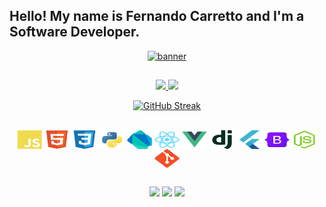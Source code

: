 ## Hello! My name is Fernando Carretto and I'm a Software Developer.

<div align="center"> 

  <a href="https://fernando-carretto.netlify.app/"> 

  <img height="300em" src="https://i.ibb.co/N7G0dcQ/banner-5.png" alt="banner" />  

</div>
  
  ##
<div align="center"> 

  <a href="https://github.com/Fernando9200"> 

<img height="180em" src="https://github-readme-stats.vercel.app/api?username=Fernando9200&show_icons=true&theme=dark&include_all_commits=true&count_private=true"/>

  <img height="180em" src="https://github-readme-stats.vercel.app/api/top-langs/?username=Fernando9200&layout=compact&langs_count=8&theme=dark"/> 

  [![GitHub Streak](http://github-readme-streak-stats.herokuapp.com?user=Fernando9200&theme=dark&date_format=M%20j%5B%2C%20Y%5D)](https://github.com/Fernando9200)  
    
</div> 

  

<div align="center" style="display: inline_block"><br> 

  <img align="center" alt="Fernando-Js" height="30" width="40" src="https://raw.githubusercontent.com/devicons/devicon/master/icons/javascript/javascript-plain.svg"> 

  <img align="center" alt="Fernando-HTML" height="30" width="40" src="https://raw.githubusercontent.com/devicons/devicon/master/icons/html5/html5-original.svg"> 

  <img align="center" alt="Fernando-CSS" height="30" width="40" src="https://raw.githubusercontent.com/devicons/devicon/master/icons/css3/css3-original.svg"> 

  <img align="center" alt="Fernando-Python" height="30" width="40" src="https://raw.githubusercontent.com/devicons/devicon/master/icons/python/python-original.svg"> 

  <img align="center" alt="Fernando-Dart" height="30" width="40" src="https://raw.githubusercontent.com/devicons/devicon/master/icons/dart/dart-original.svg"> 

  <img align="center" alt="Fernando-React" height="30" width="40" src="https://raw.githubusercontent.com/devicons/devicon/master/icons/react/react-original.svg">
  
  <img align="center" alt="Fernando-Vue" height="30" width="40" src="https://raw.githubusercontent.com/devicons/devicon/master/icons/vuejs/vuejs-original.svg"> 

  <img align="center" alt="Fernando-Django" height="30" width="40" src="https://raw.githubusercontent.com/devicons/devicon/master/icons/django/django-plain.svg"> 

  <img align="center" alt="Fernando-Flutter" height="30" width="40" src="https://raw.githubusercontent.com/devicons/devicon/master/icons/flutter/flutter-original.svg"> 

  <img align="center" alt="Fernando-Bootstrap" height="30" width="40" src="https://raw.githubusercontent.com/devicons/devicon/master/icons/bootstrap/bootstrap-original.svg"> 

  <img align="center" alt="Fernando-Bootstrap" height="30" width="40" src="https://raw.githubusercontent.com/devicons/devicon/master/icons/nodejs/nodejs-original.svg"> 

  <img align="center" alt="Fernando-Bootstrap" height="30" width="40" src="https://raw.githubusercontent.com/devicons/devicon/master/icons/git/git-original.svg">   

     

</div> 

   

  ## 

   

<div align="center" ">  

  <a href = "mailto:fernando91.sosa@gmail.com"><img src="https://img.shields.io/badge/-Gmail-%23333?style=for-the-badge&logo=gmail&logoColor=white" target="_blank"></a> 
  <a href="https://www.linkedin.com/in/fernando-carretto/" target="_blank"><img src="https://img.shields.io/badge/-LinkedIn-%230077B5?style=for-the-badge&logo=linkedin&logoColor=white" target="_blank"></a> 
  <a href="https://www.workana.com/freelancer/0e4ed7aa5719ac3e8e4835b4dd4a9c92" target="_blank"><img src="https://img.shields.io/badge/Freelancer-29B2FE?style=for-the-badge&logo=Freelancer&logoColor=white" target="_blank"></a> 
</div> 
